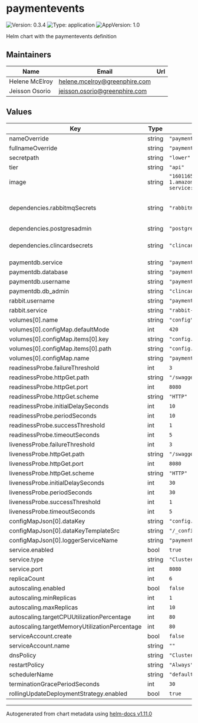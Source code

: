 # paymentevents

![Version: 0.3.4](https://img.shields.io/badge/Version-0.3.4-informational?style=flat-square) ![Type: application](https://img.shields.io/badge/Type-application-informational?style=flat-square) ![AppVersion: 1.0](https://img.shields.io/badge/AppVersion-1.0-informational?style=flat-square)

Helm chart with the paymentevents definition

## Maintainers

| Name | Email | Url |
| ---- | ------ | --- |
| Helene McElroy | <helene.mcelroy@greenphire.com> |  |
| Jeisson Osorio | <jeisson.osorio@greenphire.com> |  |

## Values

| Key | Type | Default | Description |
|-----|------|---------|-------------|
| nameOverride | string | `"paymentevents"` |  |
| fullnameOverride | string | `"paymentevents"` |  |
| secretpath | string | `"lower"` |  |
| tier | string | `"api"` |  |
| image | string | `"160116585046.dkr.ecr.us-east-1.amazonaws.com/clincard/paymentevents-service:1.7.0"` |  |
| dependencies.rabbitmqSecrets | string | `"rabbitmq-secrets"` | Secrets service dependency **Rabbit-mq** |
| dependencies.postgresadmin | string | `"postgres-admin"` |  |
| dependencies.clincardsecrets | string | `"clincard-secret"` | Secrets dependency [clincard](https://github.com/Greenphire/clincard-config/tree/uat/charts/clincard) |
| paymentdb.service | string | `"paymentdb-postgres"` |  |
| paymentdb.database | string | `"paymentevents"` |  |
| paymentdb.username | string | `"paymentevents"` |  |
| paymentdb.db_admin | string | `"clincard"` |  |
| rabbit.username | string | `"payments"` |  |
| rabbit.service | string | `"rabbit-rabbitmq-ha"` |  |
| volumes[0].name | string | `"config"` |  |
| volumes[0].configMap.defaultMode | int | `420` |  |
| volumes[0].configMap.items[0].key | string | `"config.json"` |  |
| volumes[0].configMap.items[0].path | string | `"config.json"` |  |
| volumes[0].configMap.name | string | `"paymentevents"` |  |
| readinessProbe.failureThreshold | int | `3` |  |
| readinessProbe.httpGet.path | string | `"/swagger.json"` |  |
| readinessProbe.httpGet.port | int | `8080` |  |
| readinessProbe.httpGet.scheme | string | `"HTTP"` |  |
| readinessProbe.initialDelaySeconds | int | `10` |  |
| readinessProbe.periodSeconds | int | `10` |  |
| readinessProbe.successThreshold | int | `1` |  |
| readinessProbe.timeoutSeconds | int | `5` |  |
| livenessProbe.failureThreshold | int | `3` |  |
| livenessProbe.httpGet.path | string | `"/swagger.json"` |  |
| livenessProbe.httpGet.port | int | `8080` |  |
| livenessProbe.httpGet.scheme | string | `"HTTP"` |  |
| livenessProbe.initialDelaySeconds | int | `30` |  |
| livenessProbe.periodSeconds | int | `30` |  |
| livenessProbe.successThreshold | int | `1` |  |
| livenessProbe.timeoutSeconds | int | `5` |  |
| configMapJson[0].dataKey | string | `"config.json"` |  |
| configMapJson[0].dataKeyTemplateSrc | string | `"/_configmap.json.tpl"` |  |
| configMapJson[0].loggerServiceName | string | `"paymentevents"` |  |
| service.enabled | bool | `true` |  |
| service.type | string | `"ClusterIP"` |  |
| service.port | int | `8080` |  |
| replicaCount | int | `6` |  |
| autoscaling.enabled | bool | `false` |  |
| autoscaling.minReplicas | int | `1` |  |
| autoscaling.maxReplicas | int | `10` |  |
| autoscaling.targetCPUUtilizationPercentage | int | `80` |  |
| autoscaling.targetMemoryUtilizationPercentage | int | `80` |  |
| serviceAccount.create | bool | `false` |  |
| serviceAccount.name | string | `""` |  |
| dnsPolicy | string | `"ClusterFirst"` |  |
| restartPolicy | string | `"Always"` |  |
| schedulerName | string | `"default-scheduler"` |  |
| terminationGracePeriodSeconds | int | `30` |  |
| rollingUpdateDeploymentStrategy.enabled | bool | `true` |  |

----------------------------------------------
Autogenerated from chart metadata using [helm-docs v1.11.0](https://github.com/norwoodj/helm-docs/releases/v1.11.0)
